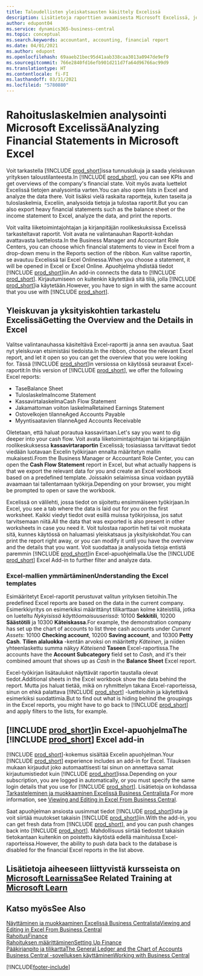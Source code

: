 ```yaml
---
title: Taloudellisten yleiskatsausten käsittely Excelissä
description: Lisätietoja raporttien avaamisesta Microsoft Excelissä, jotta analysointi toimii Business Central -sovelluksessa paremmin.
author: edupont04
ms.service: dynamics365-business-central
ms.topic: conceptual
ms.search.keywords: accountant, accounting, financial report
ms.date: 04/01/2021
ms.author: edupont
ms.openlocfilehash: 69aaeb21bec95d41aab338caa3013a0947de9ef9
ms.sourcegitcommit: 766e2840fd16efb901d211d7fa64d96766ac99d9
ms.translationtype: HT
ms.contentlocale: fi-FI
ms.lasthandoff: 03/31/2021
ms.locfileid: "5780880"
---
```

# <a name="analyzing-financial-statements-in-microsoft-excel"></a><span data-ttu-id="03823-103">Rahoituslaskelmien analysointi Microsoft Excelissä</span><span class="sxs-lookup"><span data-stu-id="03823-103">Analyzing Financial Statements in Microsoft Excel</span></span>

<span data-ttu-id="03823-104">Voit tarkastella [!INCLUDE [prod_short](includes/prod_short.md)]issa tunnuslukuja ja saada yleiskuvan yrityksen taloustilanteesta.</span><span class="sxs-lookup"><span data-stu-id="03823-104">In [!INCLUDE [prod_short](includes/prod_short.md)], you can see KPIs and get overviews of the company's financial state.</span></span> <span data-ttu-id="03823-105">Voit myös avata luettelot Excelissä tietojen analysointia varten.</span><span class="sxs-lookup"><span data-stu-id="03823-105">You can also open lists in Excel and analyze the data there.</span></span> <span data-ttu-id="03823-106">Voit lisäksi vielä raskaita raportteja, kuten taseita ja tuloslaskelmia, Exceliin, analysoida tietoja ja tulostaa raportit.</span><span class="sxs-lookup"><span data-stu-id="03823-106">But you can also export heavy financial statements such as the balance sheet or the income statement to Excel, analyze the data, and print the reports.</span></span>  

<span data-ttu-id="03823-107">Voit valita liiketoimintajohtajan ja kirjanpitäjän roolikeskuksissa Excelissä tarkasteltavat raportit. Voit avata ne valintanauhan Raportit-kohdan avattavasta luettelosta.</span><span class="sxs-lookup"><span data-stu-id="03823-107">In the Business Manager and Accountant Role Centers, you can choose which financial statements to view in Excel from a drop-down menu in the Reports section of the ribbon.</span></span> <span data-ttu-id="03823-108">Kun valitse raportin, se avautuu Excelissä tai Excel Onlinessa.</span><span class="sxs-lookup"><span data-stu-id="03823-108">When you choose a statement, it will be opened in Excel or Excel Online.</span></span> <span data-ttu-id="03823-109">Apuohjelma yhdistää tiedot [!INCLUDE [prod_short](includes/prod_short.md)]iin.</span><span class="sxs-lookup"><span data-stu-id="03823-109">An add-in connects the data to [!INCLUDE [prod_short](includes/prod_short.md)].</span></span> <span data-ttu-id="03823-110">Kirjautumiseen on kuitenkin käytettävä sitä tiliä, jolla [!INCLUDE [prod_short](includes/prod_short.md)]ia käytetään.</span><span class="sxs-lookup"><span data-stu-id="03823-110">However, you have to sign in with the same account that you use with [!INCLUDE [prod_short](includes/prod_short.md)].</span></span>  

## <a name="getting-the-overview-and-the-details-in-excel"></a><span data-ttu-id="03823-111">Yleiskuvan ja yksityiskohtien tarkastelu Excelissä</span><span class="sxs-lookup"><span data-stu-id="03823-111">Getting the Overview and the Details in Excel</span></span>

<span data-ttu-id="03823-112">Valitse valintanauhassa käsiteltävä Excel-raportti ja anna sen avautua. Saat nyt yleiskuvan etsimistäsi tiedoista.</span><span class="sxs-lookup"><span data-stu-id="03823-112">In the ribbon, choose the relevant Excel report, and let it open so you can get the overview that you were looking for.</span></span> <span data-ttu-id="03823-113">Tässä [!INCLUDE [prod_short](includes/prod_short.md)]in versiossa on käytössä seuraavat Excel-raportit:</span><span class="sxs-lookup"><span data-stu-id="03823-113">In this version of [!INCLUDE [prod_short](includes/prod_short.md)], we offer the following Excel reports:</span></span>

- <span data-ttu-id="03823-114">Tase</span><span class="sxs-lookup"><span data-stu-id="03823-114">Balance Sheet</span></span>  
- <span data-ttu-id="03823-115">Tuloslaskelma</span><span class="sxs-lookup"><span data-stu-id="03823-115">Income Statement</span></span>  
- <span data-ttu-id="03823-116">Kassavirtalaskelma</span><span class="sxs-lookup"><span data-stu-id="03823-116">Cash Flow Statement</span></span>  
- <span data-ttu-id="03823-117">Jakamattoman voiton laskelma</span><span class="sxs-lookup"><span data-stu-id="03823-117">Retained Earnings Statement</span></span>  
- <span data-ttu-id="03823-118">Ostovelkojen tilanne</span><span class="sxs-lookup"><span data-stu-id="03823-118">Aged Accounts Payable</span></span>  
- <span data-ttu-id="03823-119">Myyntisaatavien tilanne</span><span class="sxs-lookup"><span data-stu-id="03823-119">Aged Accounts Receivable</span></span>  

<span data-ttu-id="03823-120">Oletetaan, että haluat porautua kassavirtaan.</span><span class="sxs-lookup"><span data-stu-id="03823-120">Let's say you want to dig deeper into your cash flow.</span></span> <span data-ttu-id="03823-121">Voit avata liiketoimintajohtajan tai kirjanpitäjän roolikeskuksessa **kassavirtaraportin** Excelissä; tosiasiassa tarvittavat tiedot viedään luotavaan Excelin työkirjaan ennalta määritetyn mallin mukaisesti.</span><span class="sxs-lookup"><span data-stu-id="03823-121">From the Business Manager or Accountant Role Center, you can open the **Cash Flow Statement** report in Excel, but what actually happens is that we export the relevant data for you and create an Excel workbook based on a predefined template.</span></span> <span data-ttu-id="03823-122">Joissakin selaimissa sinua voidaan pyytää avaamaan tai tallentamaan työkirja.</span><span class="sxs-lookup"><span data-stu-id="03823-122">Depending on your browser, you might be prompted to open or save the workbook.</span></span>  

<span data-ttu-id="03823-123">Excelissä on välilehti, jossa tiedot on sijoitettu ensimmäiseen työkirjaan.</span><span class="sxs-lookup"><span data-stu-id="03823-123">In Excel, you see a tab where the data is laid out for you on the first worksheet.</span></span> <span data-ttu-id="03823-124">Kaikki viedyt tiedot ovat esillä muissa työkirjoissa, jos satut tarvitsemaan niitä.</span><span class="sxs-lookup"><span data-stu-id="03823-124">All the data that was exported is also present in other worksheets in case you need it.</span></span> <span data-ttu-id="03823-125">Voit tulostaa raportin heti tai voit muokata sitä, kunnes käytössä on haluamasi yleiskatsaus ja yksityiskohdat.</span><span class="sxs-lookup"><span data-stu-id="03823-125">You can print the report right away, or you can modify it until you have the overview and the details that you want.</span></span> <span data-ttu-id="03823-126">Voit suodattaa ja analysoida tietoja entistä paremmin [!INCLUDE [prod_short](includes/prod_short.md)]in Excel-apuohjelmalla.</span><span class="sxs-lookup"><span data-stu-id="03823-126">Use the [!INCLUDE [prod_short](includes/prod_short.md)] Excel Add-in to further filter and analyze data.</span></span>  

### <a name="understanding-the-excel-templates"></a><span data-ttu-id="03823-127">Excel-mallien ymmärtäminen</span><span class="sxs-lookup"><span data-stu-id="03823-127">Understanding the Excel templates</span></span>

<span data-ttu-id="03823-128">Esimääritetyt Excel-raportit perustuvat valitun yrityksen tietoihin.</span><span class="sxs-lookup"><span data-stu-id="03823-128">The predefined Excel reports are based on the data in the current company.</span></span> <span data-ttu-id="03823-129">Esimerkkiyritys on esimerkiksi määrittänyt tilikarttaan kolme käteistiliä, jotka on lueteltu *Nykyisissä käyttöomaisuuserissä*: 10100 **Sekkitili**, 10200 **Säästötili** ja 10300 **Käteiskassa**.</span><span class="sxs-lookup"><span data-stu-id="03823-129">For example, the demonstration company has set up the chart of accounts to list three cash accounts under *Current Assets*: 10100 **Checking account**, 10200 **Saving account**, and 10300 **Petty Cash**.</span></span> <span data-ttu-id="03823-130">**Tilien alaluokka** -kentän arvoksi on määritetty *Käteinen*, ja niiden yhteenlaskettu summa näkyy *Käteisenä* **Taseen** Excel-raportissa.</span><span class="sxs-lookup"><span data-stu-id="03823-130">The accounts have the **Account Subcategory** field set to *Cash*, and it's their combined amount that shows up as *Cash* in the **Balance Sheet** Excel report.</span></span>  

<span data-ttu-id="03823-131">Excel-työkirjan lisätaulukot näyttävät raportin taustalla olevat tiedot.</span><span class="sxs-lookup"><span data-stu-id="03823-131">Additional sheets in the Excel workbook show the data behind the report.</span></span> <span data-ttu-id="03823-132">Mutta jos haluat tietää, mikä on ryhmittelyn takana Excel-raporteissa, sinun on ehkä palattava [!INCLUDE [prod_short](includes/prod_short.md)] -luetteloihin ja käytettävä esimerkiksi suodattimia.</span><span class="sxs-lookup"><span data-stu-id="03823-132">But to find out what is hiding behind the groupings in the Excel reports, you might have to go back to [!INCLUDE [prod_short](includes/prod_short.md)] and apply filters to the lists, for example.</span></span>  

## <a name="the-prod_short-excel-add-in"></a><span data-ttu-id="03823-133">[!INCLUDE [prod_short](includes/prod_short.md)]in Excel-apuohjelma</span><span class="sxs-lookup"><span data-stu-id="03823-133">The [!INCLUDE [prod_short](includes/prod_short.md)] Excel add-in</span></span>

<span data-ttu-id="03823-134">[!INCLUDE [prod_short](includes/prod_short.md)]-kokemus sisältää Excelin apuohjelman.</span><span class="sxs-lookup"><span data-stu-id="03823-134">Your [!INCLUDE [prod_short](includes/prod_short.md)] experience includes an add-in for Excel.</span></span> <span data-ttu-id="03823-135">Tilauksen mukaan kirjaudut joko automaattisesti tai sinun on annettava samat kirjautumistiedot kuin [!INCLUDE [prod_short](includes/prod_short.md)]issa.</span><span class="sxs-lookup"><span data-stu-id="03823-135">Depending on your subscription, you are logged in automatically, or you must specify the same login details that you use for [!INCLUDE [prod_short](includes/prod_short.md)].</span></span> <span data-ttu-id="03823-136">Lisätietoja on kohdassa [Tarkasteleminen ja muokkaaminen Excelissä Business Centralista](across-work-with-excel.md).</span><span class="sxs-lookup"><span data-stu-id="03823-136">For more information, see [Viewing and Editing in Excel From Business Central](across-work-with-excel.md).</span></span>  

<span data-ttu-id="03823-137">Saat apuohjelman ansiosta uusimmat tiedot [!INCLUDE [prod_short](includes/prod_short.md)]ista ja voit siirtää muutokset takaisin [!INCLUDE [prod_short](includes/prod_short.md)]iin.</span><span class="sxs-lookup"><span data-stu-id="03823-137">With the add-in, you can get fresh data from [!INCLUDE [prod_short](includes/prod_short.md)], and you can push changes back into [!INCLUDE [prod_short](includes/prod_short.md)].</span></span> <span data-ttu-id="03823-138">Mahdollisuus siirtää tiedostot takaisin tietokantaan kuitenkin on poistettu käytöstä edellä mainituissa Excel-raporteissa.</span><span class="sxs-lookup"><span data-stu-id="03823-138">However, the ability to push data back to the database is disabled for the financial Excel reports in the list above.</span></span>  

## <a name="see-related-training-at-microsoft-learn"></a><span data-ttu-id="03823-139">Lisätietoja aiheeseen liittyvistä kursseista on [Microsoft Learnissa](/learn/modules/configure-powerbi-excel-dynamics-365-business-central/index)</span><span class="sxs-lookup"><span data-stu-id="03823-139">See Related Training at [Microsoft Learn](/learn/modules/configure-powerbi-excel-dynamics-365-business-central/index)</span></span>

## <a name="see-also"></a><span data-ttu-id="03823-140">Katso myös</span><span class="sxs-lookup"><span data-stu-id="03823-140">See Also</span></span>

[<span data-ttu-id="03823-141">Näyttäminen ja muokkaaminen Excelissä Business Centralista</span><span class="sxs-lookup"><span data-stu-id="03823-141">Viewing and Editing in Excel From Business Central</span></span>](across-work-with-excel.md)  
[<span data-ttu-id="03823-142">Rahoitus</span><span class="sxs-lookup"><span data-stu-id="03823-142">Finance</span></span>](finance.md)  
[<span data-ttu-id="03823-143">Rahoituksen määrittäminen</span><span class="sxs-lookup"><span data-stu-id="03823-143">Setting Up Finance</span></span>](finance-setup-finance.md)  
[<span data-ttu-id="03823-144">Pääkirjanpito ja tilikartta</span><span class="sxs-lookup"><span data-stu-id="03823-144">The General Ledger and the Chart of Accounts</span></span>](finance-general-ledger.md)  
[<span data-ttu-id="03823-145">Business Central -sovelluksen käyttäminen</span><span class="sxs-lookup"><span data-stu-id="03823-145">Working with Business Central</span></span>](ui-work-product.md)  


[!INCLUDE[footer-include](includes/footer-banner.md)]